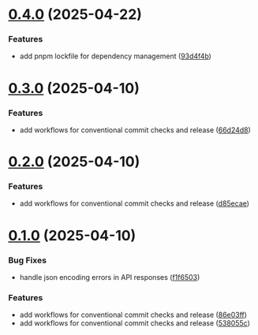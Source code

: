 # [0.4.0](https://github.com/juicycleff/smartform/compare/v0.3.0...v0.4.0) (2025-04-22)


### Features

* add pnpm lockfile for dependency management ([93d4f4b](https://github.com/juicycleff/smartform/commit/93d4f4bd2e9aaafc443b5cc9a6d837d6502733c3))



# [0.3.0](https://github.com/juicycleff/smartform/compare/v0.2.0...v0.3.0) (2025-04-10)


### Features

* add workflows for conventional commit checks and release ([66d24d8](https://github.com/juicycleff/smartform/commit/66d24d807ca3042f42a53f3d92727e78c278ba66))



# [0.2.0](https://github.com/juicycleff/smartform/compare/v0.1.0...v0.2.0) (2025-04-10)


### Features

* add workflows for conventional commit checks and release ([d85ecae](https://github.com/juicycleff/smartform/commit/d85ecaeb18866ae4ab8be2d503d1d460b85d1328))



# [0.1.0](https://github.com/juicycleff/smartform/compare/f1f6503b6af68a5d0d956e264b4e8e5c364a624c...v0.1.0) (2025-04-10)


### Bug Fixes

* handle json encoding errors in API responses ([f1f6503](https://github.com/juicycleff/smartform/commit/f1f6503b6af68a5d0d956e264b4e8e5c364a624c))


### Features

* add workflows for conventional commit checks and release ([86e03ff](https://github.com/juicycleff/smartform/commit/86e03ffc78db10082c99b3ef9721476dafc94e0a))
* add workflows for conventional commit checks and release ([538055c](https://github.com/juicycleff/smartform/commit/538055c87d71c523984fd3e326cb3252abf398f8))



